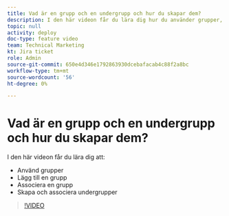```yaml
---
title: Vad är en grupp och en undergrupp och hur du skapar dem?
description: I den här videon får du lära dig hur du använder grupper, lägger till en grupp och skapar undergrupper.
topic: null
activity: deploy
doc-type: feature video
team: Technical Marketing
kt: Jira ticket
role: Admin
source-git-commit: 650e4d346e1792863930dcebafacab4c88f2a8bc
workflow-type: tm+mt
source-wordcount: '56'
ht-degree: 0%

---
```


# Vad är en grupp och en undergrupp och hur du skapar dem?

I den här videon får du lära dig att:

* Använd grupper
* Lägg till en grupp
* Associera en grupp
* Skapa och associera undergrupper

>[!VIDEO](https://video.tv.adobe.com/v/335070/?quality=12&learn=on)
